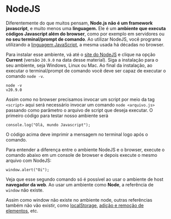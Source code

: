 # NodeJS

Diferentemente do que muitos pensam, **Node.js não é um framework javascript**, e muito menos uma **linguagem.** Ele é um **ambiente que executa códigos Javascript além do browser**, como por exemplo em servidores ou **no seu terminal/prompt de comando**. Ao utilizar NodeJS, você programa utilizando a [linguagem JavaScript](https://www.luiztools.com.br/post/por-que-stanford-trocou-java-por-javascript/), a mesma usada há décadas no browser.

Para instalar esse ambiente, vá até o [site do NodeJS](https://nodejs.org/en/) e clique na opção **Current** (versão `20.9.0` na data desse material). Siga a instalação para o seu ambiente, seja Windows, Linux ou Mac. Ao final da instalação, ao executar o terminal/prompt de comando você deve ser capaz de executar o comando `node -v`.

```
node -v
v20.9.0
```

Assim como no browser precisamos invocar um script por meio da tag `<script>` aqui será necessário invocar um comando `node <arquivo.js>` passando como parâmetro o arquivo de script que deseja executar. O primeiro código para testar nosso ambiente será

```
console.log("Olá, mundo Javascript");
```

O código acima deve imprimir a mensagem no terminal logo após o comando.

Para entender a diferença entre o ambiente NodeJS e o browser, execute o comando abaixo em um console de browser e depois execute o mesmo arquivo com NodeJS:

```
window.alert("Oi");
```

Veja que esse segundo comando só é possível ao usar o ambiente de host **navegador da web**. Ao usar um ambiente como **Node**, a referência de `window` não existe.

Assim como window não existe no ambiente node, outras referências também não vão existir, como [localStorage](../recursos-avancados/armazenamento.md), [adição e remoção de elementos](../javascript-no-browser/add-removendo-elementos.md), etc.
